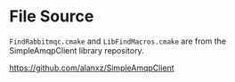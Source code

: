 # File Source

`FindRabbitmqc.cmake` and `LibFindMacros.cmake` are from the SimpleAmqpClient library repository.

https://github.com/alanxz/SimpleAmqpClient
